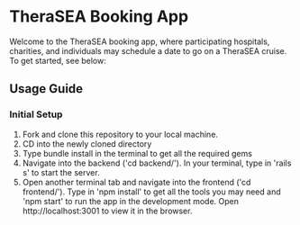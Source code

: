 # TheraSEA Booking App
Welcome to the TheraSEA booking app, where participating hospitals, charities, and individuals may schedule a date to go on a TheraSEA cruise. To get started, see below: 

## Usage Guide

### Initial Setup
1. Fork and clone this repository to your local machine.
2. CD into the newly cloned directory
3. Type bundle install in the terminal to get all the required gems
4. Navigate into the backend ('cd backend/'). In your terminal, type in 'rails s' to start the server. 
5. Open another terminal tab and navigate into the frontend ('cd frontend/'). Type in 'npm install' to get all the tools you may need and 'npm start' to run the app in the development mode. Open http://localhost:3001 to view it in the browser.